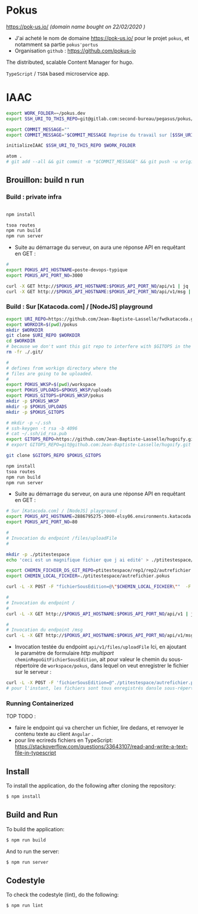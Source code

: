 # Pokus

https://pok-us.io/ _(domain name bought on 22/02/2020 )_
* J'ai acheté le nom de domaine https://pok-us.io/ pour le projet `pokus`, et notamment sa partie `pokus'portus`
* Organisation `github` : https://github.com/pokus-io

The distributed, scalable Content Manager for hugo.

`TypeScript` / `TSOA` based microservice app.

# IAAC

```bash
export WORK_FOLDER=~/pokus.dev
export SSH_URI_TO_THIS_REPO=git@gitlab.com:second-bureau/pegasus/pokus/pokus.git

export COMMIT_MESSAGE=""
export COMMIT_MESSAGE="$COMMIT_MESSAGE Reprise du travail sur [$SSH_URI_TO_THIS_REPO]"

initializeIAAC $SSH_URI_TO_THIS_REPO $WORK_FOLDER

atom .
# git add --all && git commit -m "$COMMIT_MESSAGE" && git push -u origin master

```

## Brouillon: build n run

### Build : private infra

```bash

npm install

tsoa routes
npm run build
npm run server
```
* Suite au démarrage du serveur, on aura une réponse API en requêtant en GET :

```bash
#
export POKUS_API_HOSTNAME=poste-devops-typique
export POKUS_API_PORT_NO=3000

curl -X GET http://$POKUS_API_HOSTNAME:$POKUS_API_PORT_NO/api/v1 | jq .
curl -X GET http://$POKUS_API_HOSTNAME:$POKUS_API_PORT_NO/api/v1/msg | jq .

```
### Build : Sur [Katacoda.com] / [NodeJS] playground

```bash
export URI_REPO=https://github.com/Jean-Baptiste-Lasselle/fwdkatacoda.git
export WORKDIR=$(pwd)/pokus
mkdir $WORKDIR
git clone $URI_REPO $WORKDIR
cd $WORKDIR
# because we don't want this git repo to interfere with $GITOPS in the workpsace
rm -fr ./.git/

#
# defines from workign directory where the
# files are going to be uploaded.
#
export POKUS_WKSP=$(pwd)/workspace
export POKUS_UPLOADS=$POKUS_WKSP/uploads
export POKUS_GITOPS=$POKUS_WKSP/pokus
mkdir -p $POKUS_WKSP
mkdir -p $POKUS_UPLOADS
mkdir -p $POKUS_GITOPS

# mkdir -p ~/.ssh
# ssh-keygen -t rsa -b 4096
# cat ~/.ssh/id_rsa.pub
export GITOPS_REPO=https://github.com/Jean-Baptiste-Lasselle/hugoify.git
# export GITOPS_REPO=git@github.com:Jean-Baptiste-Lasselle/hugoify.git

git clone $GITOPS_REPO $POKUS_GITOPS

npm install
tsoa routes
npm run build
npm run server

```
* Suite au démarrage du serveur, on aura une réponse API en requêtant en GET :

```bash
# Sur [Katacoda.com] / [NodeJS] playground :
export POKUS_API_HOSTNAME=2886795275-3000-elsy06.environments.katacoda.com
export POKUS_API_PORT_NO=80

#
# Invocation du endpoint /files/uploadFile
#

mkdir -p ./ptitestespace
echo 'ceci est un magnifique fichier que j ai edité' > ./ptitestespace/autrefichier.pokus

export CHEMIN_FICHIER_DS_GIT_REPO=ptitestespace/rep1/rep2/autrefichier.pokus
export CHEMIN_LOCAL_FICHIER=./ptitestespace/autrefichier.pokus

curl -L -X POST -F "fichierSousEdition=@\"$CHEMIN_LOCAL_FICHIER\""  -F "cheminRepoGitFichierSousEdition=\"$CHEMIN_FICHIER_DS_GIT_REPO\"" http://$POKUS_API_HOSTNAME:$POKUS_API_PORT_NO/api/v1/files/uploadFile | jq .

#
# Invocation du endpoint /
#
curl -L -X GET http://$POKUS_API_HOSTNAME:$POKUS_API_PORT_NO/api/v1 | jq .

#
# Invocation du endpoint /msg
curl -L -X GET http://$POKUS_API_HOSTNAME:$POKUS_API_PORT_NO/api/v1/msg | jq .

```
* Invocation testée du endpoint `api/v1/files/uploadFile` Ici, en ajoutant le paramètre de formulaire _http multipart_ `cheminRepoGitFichierSousEdition`, ait pour valeur le chemin du sous-répertoire de `workspace/pokus`, dans lequel on veut enregistrer le fichier sur le serveur :

```bash
curl -L -X POST -F 'fichierSousEdition=@"./ptitestespace/autrefichier.pokus"'  -F 'cheminRepoGitFichierSousEdition="./ptitestespace/"' http://$POKUS_API_HOSTNAME:$POKUS_API_PORT_NO/api/v1/files/uploadFile
# pour l'instant, les fichiers sont tous enregistrés dansle sous-répertoire 'workspace/pokus/subfolder1'
```

### Running Containerized

TOP TODO :

* faire le endpoint qui va chercher un fichier, lire dedans, et renvoyer le contenu texte au client `Angular` .
* pour lire ecrireds fichiers en TypeScript: https://stackoverflow.com/questions/33643107/read-and-write-a-text-file-in-typescript


## Install

To install the application, do the following after cloning the repository:
```bash
$ npm install
```

## Build and Run
To build the application:
```bash
$ npm run build
```

And to run the server:
```bash
$ npm run server
```

## Codestyle
To check the codestyle (lint), do the following:
```bash
$ npm run lint
```
